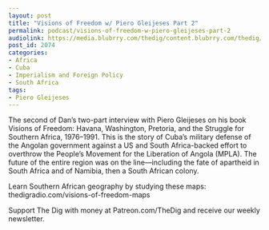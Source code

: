 ```yaml
---
layout: post
title: "Visions of Freedom w/ Piero Gleijeses Part 2"
permalink: podcast/visions-of-freedom-w-piero-gleijeses-part-2
audiolink: https://media.blubrry.com/thedig/content.blubrry.com/thedig/The_Dig-EP_333-Piero.mp3
post_id: 2074
categories: 
- Africa
- Cuba
- Imperialism and Foreign Policy
- South Africa
tags: 
- Piero Gleijeses
---
```


The second of Dan’s two-part interview with Piero Gleijeses on his book Visions of Freedom: Havana, Washington, Pretoria, and the Struggle for Southern Africa, 1976–1991. This is the story of Cuba’s military defense of the Angolan government against a US and South Africa-backed effort to overthrow the People’s Movement for the Liberation of Angola (MPLA). The future of the entire region was on the line—including the fate of apartheid in South Africa and of Namibia, then a South African colony.

Learn Southern African geography by studying these maps: thedigradio.com/visions-of-freedom-maps

Support The Dig with money at Patreon.com/TheDig and receive our weekly newsletter.